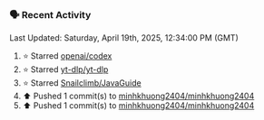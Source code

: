 ### 🗣 Recent Activity

<!--RECENT_ACTIVITY:last_update-->
Last Updated: Saturday, April 19th, 2025, 12:34:00 PM (GMT)
<!--RECENT_ACTIVITY:last_update_end-->
<!--RECENT_ACTIVITY:start-->
1. ⭐ Starred [openai/codex](https://github.com/openai/codex)<br>
2. ⭐ Starred [yt-dlp/yt-dlp](https://github.com/yt-dlp/yt-dlp)<br>
3. ⭐ Starred [Snailclimb/JavaGuide](https://github.com/Snailclimb/JavaGuide)<br>
4. ⬆️ Pushed 1 commit(s) to [minhkhuong2404/minhkhuong2404](https://github.com/minhkhuong2404/minhkhuong2404)<br>
5. ⬆️ Pushed 1 commit(s) to [minhkhuong2404/minhkhuong2404](https://github.com/minhkhuong2404/minhkhuong2404)<br>
<!--RECENT_ACTIVITY:end-->
